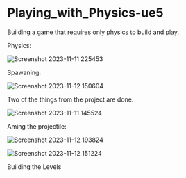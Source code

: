 # Playing_with_Physics-ue5

Building a game that requires only physics to build and play.

Physics:

![Screenshot 2023-11-11 225453](https://github.com/Lucifer-Zaid/Playing_with_Physics-ue5/assets/81683107/793bd51d-0252-42e2-b0cf-333584c2f8e7)

Spawaning:

![Screenshot 2023-11-12 150604](https://github.com/Lucifer-Zaid/Playing_with_Physics-ue5/assets/81683107/620c6abc-6883-474f-bf83-a31e4c4a42e6)


Two of the things from the project are done.

![Screenshot 2023-11-11 145524](https://github.com/Lucifer-Zaid/Playing_with_Physics-ue5/assets/81683107/b74591a6-5e48-4697-9d0a-fd6e9547f35d)

Aming the projectile:


![Screenshot 2023-11-12 193824](https://github.com/Lucifer-Zaid/Playing_with_Physics-ue5/assets/81683107/a5110d87-78a5-436f-ac57-bedceb822f33)


![Screenshot 2023-11-12 151224](https://github.com/Lucifer-Zaid/Playing_with_Physics-ue5/assets/81683107/bb22e92f-7675-4fa4-bb35-8380fe984e8c)

Building the Levels
